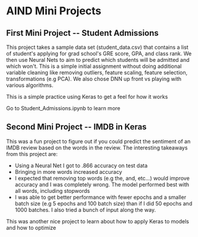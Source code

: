 # AIND Mini Projects

## First Mini Project -- Student Admissions
This project takes a sample data set (student_data.csv) that contains a list of
student's applying for grad school's GRE score, GPA, and class rank. We then use
Neural Nets to aim to predict which students will be admitted and which won't.
This is a simple initial assignment without doing additional variable cleaning
like removing outliers, feature scaling, feature selection, transformations (e.g PCA).
We also chose DNN up front vs playing with various algorithms.

This is a simple practice using Keras to get a feel for how it works

Go to Student_Admissions.ipynb to learn more

## Second Mini Project -- IMDB in Keras
This was a fun project to figure out if you could predict the sentiment of an IMDB
review based on the words in the review. The interesting takeaways from this project are:
* Using a Neural Net I got to .866 accuracy on test data
* Bringing in more words increased accuracy
* I expected that removing top words (e.g the, and, etc...) would improve accuracy and I was completely wrong. The model performed best with all words, including stopwords
* I was able to get better performance with fewer epochs and a smaller batch size (e.g 5 epochs and 100 batch size) than if I did 50 epochs and 1000 batches. I also tried a bunch of input along the way. 

This was another nice project to learn about how to apply Keras to models and how to optimize
